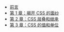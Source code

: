 - [前言](preface.md)
- [第 1 章：揭开 CSS 的面纱](ch1.md)
- [第 2 章：CSS 层叠和继承](ch2.md)
- [第 3 章：CSS 的值和单位](ch3.md)
